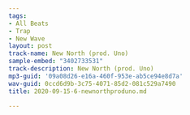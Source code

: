 ```yaml
---
tags:
- All Beats
- Trap
- New Wave
layout: post
track-name: New North (prod. Uno)
sample-embed: "3402733531"
track-description: New North (prod. Uno)
mp3-guid: '09a08d26-e16a-460f-953e-ab5ce94e8d7a'
wav-guid: 0ccd6d9b-3c75-4071-85d2-081c529a7490
title: 2020-09-15-6-newnorthproduno.md

---
```

